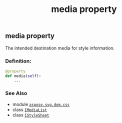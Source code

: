 ﻿---
title: media property
second_title: Aspose.SVG for Python via .NET API References
description: 
type: docs
weight: 50
url: /python-net/aspose.svg.dom.css/istylesheet/media/
is_root: false
---

## media property


The intended destination media for style information.
### Definition:
```python
@property
def media(self):
    ...
```

### See Also
* module [`aspose.svg.dom.css`](../../)
* class [`IMediaList`](/svg/python-net/aspose.svg.dom.css/imedialist)
* class [`IStyleSheet`](/svg/python-net/aspose.svg.dom.css/istylesheet)
